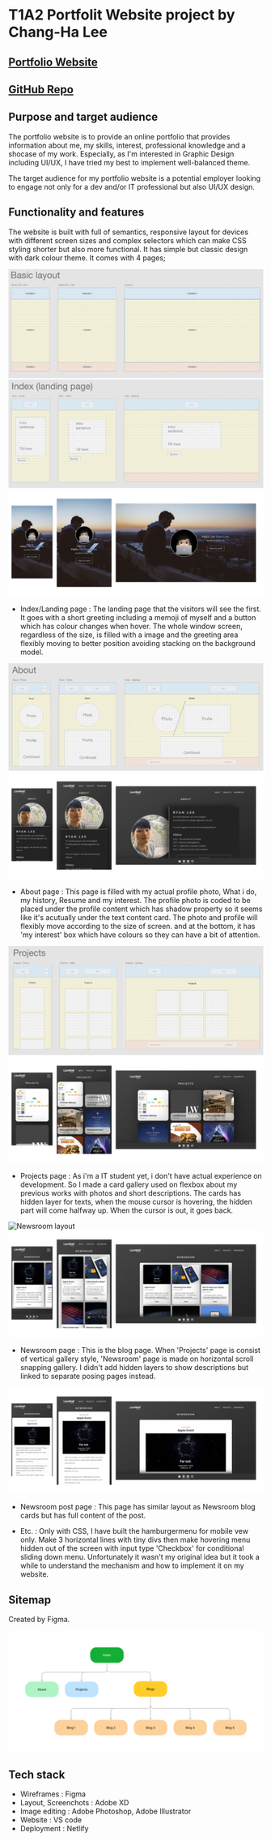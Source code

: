 # T1A2 Portfolit Website project by Chang-Ha Lee


## [Portfolio Website](http://lionwolfhaus.netlify.app)

## [GitHub Repo](https://github.com/RyanWoolf/ChanghaLee_T1A2)



## Purpose and target audience

The portfolio website is to provide an online portfolio that provides information about me, my skills, interest, professional knowledge and a shocase of my work. Especially, as I'm interested in Graphic Design including UI/UX, I have tried my best to implement well-balanced theme.

The target audience for my portfolio website is a potential employer looking to engage not only for a dev and/or IT professional but also UI/UX design.



## Functionality and features

The website is built with full of semantics, responsive layout for devices with different screen sizes and complex selectors which can make CSS styling shorter but also more functional. It has simple but classic design with dark colour theme. It comes with 4 pages;



![Basic layout](docs/layout_basic.png "Basic Layout")
![Index layout](docs/layout_landing.png "Index Layout")
![Index page](docs/Landing.jpg "Index Page")

- Index/Landing page : The landing page that the visitors will see the first. It goes with a short greeting including a memoji of myself and a button which has colour changes when hover. The whole window screen, regardless of the size, is filled with a image and the greeting area flexibly moving to better position avoiding stacking on the background model.



![About layout](docs/layout_about.png "About Layout")
![About page](docs/About.jpg "About Page")

- About page : This page is filled with my actual profile photo, What i do, my history, Resume and my interest. The profile photo is coded to be placed under the profile content which has shadow property so it seems like it's acutually under the text content card. The photo and profile will flexibly move according to the size of screen. and at the bottom, it has 'my interest' box which have colours so they can have a bit of attention.



![Projects layout](docs/layout_projects.png "Projects Layout")
![Projects page](docs/Projects.jpg "Projects Page")

- Projects page : As i'm a IT student yet, i don't have actual experience on development. So I made a card gallery used on flexbox about my previous works with photos and short descriptions. The cards has hidden layer for texts, when the mouse cursor is hovering, the hidden part will come halfway up. When the cursor is out, it goes back.



![Newsroom layout](docs/layout_newsroom.png "Newsroom Layout")
![Newsroom page](docs/Newsroom_gallery.jpg "Newsroom Page")

- Newsroom page : This is the blog page. When 'Projects' page is consist of vertical gallery style, 'Newsroom' page is made on horizontal scroll snapping gallery. I didn't add hidden layers to show descriptions but linked to separate posing pages instead.



![Newsroom post page](docs/Newsroom_posting.jpg "Newsroom Posting")

- Newsroom post page : This page has similar layout as Newsroom blog cards but has full content of the post.

- Etc. : Only with CSS, I have built the hamburgermenu for mobile vew only. Make 3 horizontal lines with tiny divs then make hovering menu hidden out of the screen with input type 'Checkbox' for conditional sliding down menu. Unfortunately it wasn't my original idea but it took a while to understand the mechanism and how to implement it on my website. 



## Sitemap
Created by Figma.

![Sitemap](docs/sitemap.png "Sitemap")



## Tech stack

- Wireframes : Figma
- Layout, Screenchots : Adobe XD
- Image editing : Adobe Photoshop, Adobe Illustrator
- Website : VS code
- Deployment : Netlify
